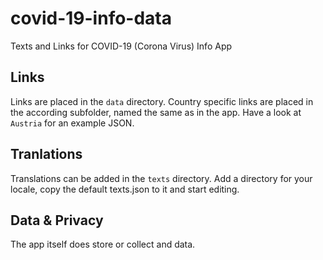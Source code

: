 # covid-19-info-data
Texts and Links for COVID-19 (Corona Virus) Info App

## Links
Links are placed in the `data` directory. Country specific links are placed in the according subfolder, named the same as in the app.
Have a look at `Austria` for an example JSON.

## Tranlations
Translations can be added in the `texts` directory. Add a directory for your locale, copy the default texts.json to it and start editing.

## Data & Privacy
The app itself does store or collect and data.
